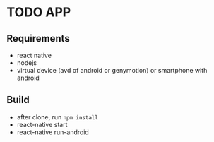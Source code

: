 # TODO APP

## Requirements
- react native
- nodejs
- virtual device (avd of android or genymotion) or smartphone with android

## Build
- after clone, run `npm install`
- react-native start
- react-native run-android
